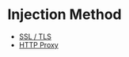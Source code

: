 # Injection Method
- [SSL / TLS](https://github.com/Yonle/theheck/tree/main/SSH/SNI/)
- [HTTP Proxy](https://github.com/Yonle/theheck/tree/main/SSH/Proxy)
